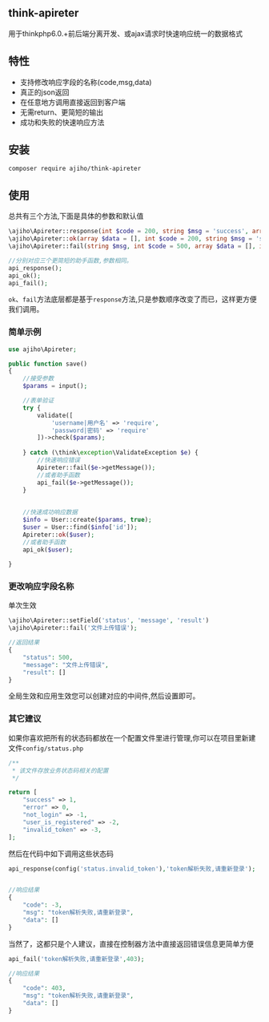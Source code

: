 ## think-apireter

用于thinkphp6.0.+前后端分离开发、或ajax请求时快速响应统一的数据格式

## 特性

- 支持修改响应字段的名称(code,msg,data)
- 真正的json返回
- 在任意地方调用直接返回到客户端
- 无需return、更简短的输出
- 成功和失败的快速响应方法

## 安装

```
composer require ajiho/think-apireter
```




## 使用


总共有三个方法,下面是具体的参数和默认值

```php
\ajiho\Apireter::response(int $code = 200, string $msg = 'success', array $data = [], int $httpStatus = 200)
\ajiho\Apireter::ok(array $data = [], int $code = 200, string $msg = 'success', int $httpStatus = 200)
\ajiho\Apireter::fail(string $msg, int $code = 500, array $data = [], int $httpStatus = 200)

//分别对应三个更简短的助手函数,参数相同。
api_response();
api_ok();
api_fail();
```

`ok`、`fail`方法底层都是基于`response`方法,只是参数顺序改变了而已，这样更方便我们调用。

### 简单示例

```php
use ajiho\Apireter;

public function save()
{
    //接受参数
    $params = input();

    //表单验证
    try {
        validate([
            'username|用户名' => 'require',
            'password|密码' => 'require'
        ])->check($params);
    
    } catch (\think\exception\ValidateException $e) {
        //快速响应错误
        Apireter::fail($e->getMessage());
        //或者助手函数
        api_fail($e->getMessage());
    }
    
   
    //快速成功响应数据
    $info = User::create($params, true);
    $user = User::find($info['id']);
    Apireter::ok($user);
    //或者助手函数
    api_ok($user);
    
}
```





### 更改响应字段名称


单次生效

```php
\ajiho\Apireter::setField('status', 'message', 'result')
\ajiho\Apireter::fail('文件上传错误');

//返回结果
{
    "status": 500,
    "message": "文件上传错误",
    "result": []
}
```

全局生效和应用生效您可以创建对应的中间件,然后设置即可。



### 其它建议

如果你喜欢把所有的状态码都放在一个配置文件里进行管理,你可以在项目里新建文件`config/status.php`

```php
/**
 * 该文件存放业务状态码相关的配置
 */

return [
    "success" => 1,
    "error" => 0,
    "not_login" => -1,
    "user_is_registered" => -2,
    "invalid_token" => -3,
];
```

然后在代码中如下调用这些状态码
```php
api_response(config('status.invalid_token'),'token解析失败,请重新登录');


//响应结果
{
    "code": -3,
    "msg": "token解析失败,请重新登录",
    "data": []
}
```

当然了，这都只是个人建议，直接在控制器方法中直接返回错误信息更简单方便

```php
api_fail('token解析失败,请重新登录',403);

//响应结果
{
    "code": 403,
    "msg": "token解析失败,请重新登录",
    "data": []
}
```




